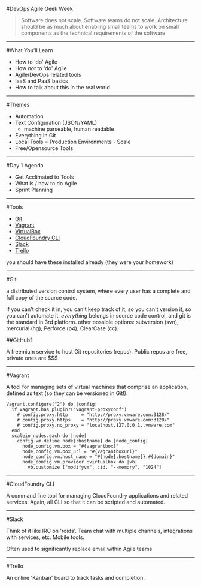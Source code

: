 #DevOps Agile Geek Week

>Software does not scale. Software teams do not scale. Architecture should be as much about enabling small teams to work on small components as the technical requirements of the software.

---

#What You'll Learn

* How to 'do' Agile
* How *not* to 'do' Agile
* Agile/DevOps related tools
* IaaS and PaaS basics
* How to talk about this in the real world

---

#Themes

- Automation
- Text Configuration (JSON/YAML)
  - machine parseable, human readable
- Everything in Git
- Local Tools = Production Environments - Scale
- Free/Opensource Tools

---

#Day 1 Agenda

* Get Acclimated to Tools
* What is / how to do Agile
* Sprint Planning

---

#Tools

- [Git](https://help.github.com/articles/set-up-git/)
- [Vagrant](http://vagrantup.com)
- [VirtualBox](http://virtualbox.org)
- [CloudFoundry CLI](http://docs.cloudfoundry.org/devguide/installcf/)
- [Slack](http://slack.com)
- [Trello](http://www.trello.com)

you should have these installed already (they were your homework)

---

#Git

a distributed version control system, where every user has a complete and full copy of the source code.  

if you can't check it in, you can't keep track of it, so you can't version it, so you can't automate it.  *everything* belongs in source code control, and git is the standard in 3rd platform.  other possible options: subversion (svn), mercurial (hg), Perforce (p4), ClearCase (cc).

##GitHub?

A freemium service to host Git repositories (repos).  Public repos are free, private ones are $$$

---

#Vagrant

A tool for managing sets of virtual machines that comprise an application, defined as text (so they can be versioned in Git!).

```
Vagrant.configure("2") do |config|
  if Vagrant.has_plugin?("vagrant-proxyconf")
    # config.proxy.http     = "http://proxy.vmware.com:3128/"
    # config.proxy.https    = "http://proxy.vmware.com:3128/"
    # config.proxy.no_proxy = "localhost,127.0.0.1,.vmware.com"
  end
  scaleio_nodes.each do |node|
    config.vm.define node[:hostname] do |node_config|
      node_config.vm.box = "#{vagrantbox}"
      node_config.vm.box_url = "#{vagrantboxurl}"
      node_config.vm.host_name = "#{node[:hostname]}.#{domain}"
      node_config.vm.provider :virtualbox do |vb|
        vb.customize ["modifyvm", :id, "--memory", "1024"]
```

---

#CloudFoundry CLI

A command line tool for managing CloudFoundry applications and related services.  Again, all CLI so that it can be scripted and automated.

---

#Slack

Think of it like IRC on 'roids'.  Team chat with multiple channels, integrations with services, etc.  Mobile tools.

Often used to significantly replace email within Agile teams

---

#Trello

An online 'Kanban' board to track tasks and completion.  
